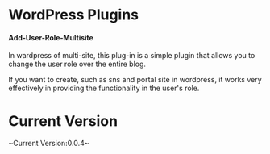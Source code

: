 WordPress Plugins
===============

#### Add-User-Role-Multisite

In wardpress of multi-site, this plug-in is a simple plugin that allows you to change the user role over the entire blog.

If you want to create, such as sns and portal site in wordpress, it works very effectively in providing the functionality in the user's role.


Current Version
===============

~Current Version:0.0.4~
